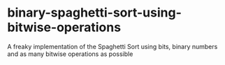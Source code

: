 # binary-spaghetti-sort-using-bitwise-operations
A freaky implementation of the Spaghetti Sort using bits, binary numbers and as many bitwise operations as possible
